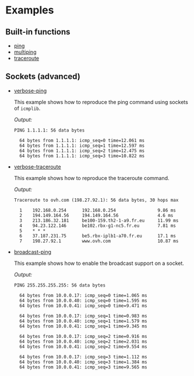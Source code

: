 # Examples

## Built-in functions

- [ping](ping.py)
- [multiping](multiping.py)
- [traceroute](traceroute.py)

## Sockets (advanced)

- [verbose-ping](verbose_ping.py)

  This example shows how to reproduce the ping command using sockets of `icmplib`.

  *Output:*

  ```console
  PING 1.1.1.1: 56 data bytes

    64 bytes from 1.1.1.1: icmp_seq=0 time=12.061 ms
    64 bytes from 1.1.1.1: icmp_seq=1 time=12.597 ms
    64 bytes from 1.1.1.1: icmp_seq=2 time=12.475 ms
    64 bytes from 1.1.1.1: icmp_seq=3 time=10.822 ms
  ```

- [verbose-traceroute](verbose_traceroute.py)

  This example shows how to reproduce the traceroute command.

  *Output:*

  ```console
  Traceroute to ovh.com (198.27.92.1): 56 data bytes, 30 hops max

    1    192.168.0.254      192.168.0.254                9.86 ms
    2    194.149.164.56     194.149.164.56               4.6 ms
    3    213.186.32.181     be100-159.th2-1-a9.fr.eu     11.99 ms
    4    94.23.122.146      be102.rbx-g1-nc5.fr.eu       7.81 ms
    5    * * *
    6    37.187.231.75      be5.rbx-iplb1-a70.fr.eu      17.1 ms
    7    198.27.92.1        www.ovh.com                  10.87 ms
  ```

- [broadcast-ping](broadcast_ping.py)

  This example shows how to enable the broadcast support on a socket.

  *Output:*

  ```console
  PING 255.255.255.255: 56 data bytes

    64 bytes from 10.0.0.17: icmp_seq=0 time=1.065 ms
    64 bytes from 10.0.0.40: icmp_seq=0 time=1.595 ms
    64 bytes from 10.0.0.41: icmp_seq=0 time=9.471 ms

    64 bytes from 10.0.0.17: icmp_seq=1 time=0.983 ms
    64 bytes from 10.0.0.40: icmp_seq=1 time=1.579 ms
    64 bytes from 10.0.0.41: icmp_seq=1 time=9.345 ms

    64 bytes from 10.0.0.17: icmp_seq=2 time=0.916 ms
    64 bytes from 10.0.0.40: icmp_seq=2 time=2.031 ms
    64 bytes from 10.0.0.41: icmp_seq=2 time=9.554 ms

    64 bytes from 10.0.0.17: icmp_seq=3 time=1.112 ms
    64 bytes from 10.0.0.40: icmp_seq=3 time=1.384 ms
    64 bytes from 10.0.0.41: icmp_seq=3 time=9.565 ms
  ```
